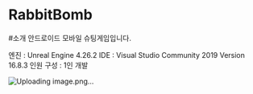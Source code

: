 # RabbitBomb
#소개
안드로이드 모바일 슈팅게임입니다.

엔진 : Unreal Engine 4.26.2
IDE : Visual Studio Community 2019 Version 16.8.3
인원 구성 : 1인 개발

![Uploading image.png…](https://www.youtube.com/watch?v=ktEin1gTjhw)

#

